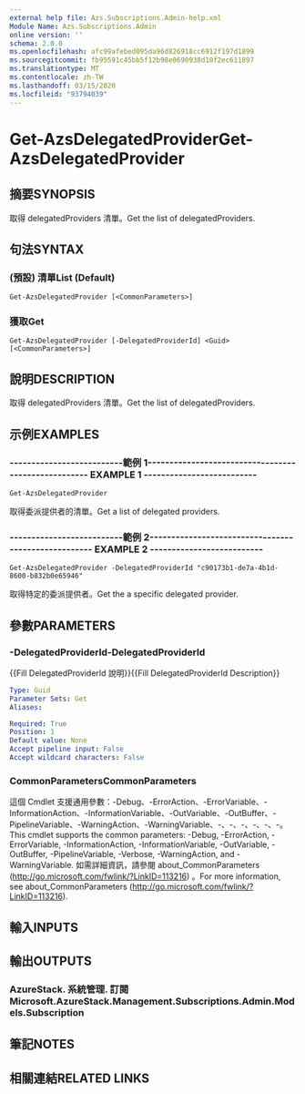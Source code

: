 ```yaml
---
external help file: Azs.Subscriptions.Admin-help.xml
Module Name: Azs.Subscriptions.Admin
online version: ''
schema: 2.0.0
ms.openlocfilehash: afc99afebed095da96d826918cc6912f197d1899
ms.sourcegitcommit: fb95591c45bb5f12b98e0690938d18f2ec611897
ms.translationtype: MT
ms.contentlocale: zh-TW
ms.lasthandoff: 03/15/2020
ms.locfileid: "93794039"
---
```

# <span data-ttu-id="ea32f-101">Get-AzsDelegatedProvider</span><span class="sxs-lookup"><span data-stu-id="ea32f-101">Get-AzsDelegatedProvider</span></span>

## <span data-ttu-id="ea32f-102">摘要</span><span class="sxs-lookup"><span data-stu-id="ea32f-102">SYNOPSIS</span></span>
<span data-ttu-id="ea32f-103">取得 delegatedProviders 清單。</span><span class="sxs-lookup"><span data-stu-id="ea32f-103">Get the list of delegatedProviders.</span></span>

## <span data-ttu-id="ea32f-104">句法</span><span class="sxs-lookup"><span data-stu-id="ea32f-104">SYNTAX</span></span>

### <span data-ttu-id="ea32f-105"> (預設) 清單</span><span class="sxs-lookup"><span data-stu-id="ea32f-105">List (Default)</span></span>
```
Get-AzsDelegatedProvider [<CommonParameters>]
```

### <span data-ttu-id="ea32f-106">獲取</span><span class="sxs-lookup"><span data-stu-id="ea32f-106">Get</span></span>
```
Get-AzsDelegatedProvider [-DelegatedProviderId] <Guid> [<CommonParameters>]
```

## <span data-ttu-id="ea32f-107">說明</span><span class="sxs-lookup"><span data-stu-id="ea32f-107">DESCRIPTION</span></span>
<span data-ttu-id="ea32f-108">取得 delegatedProviders 清單。</span><span class="sxs-lookup"><span data-stu-id="ea32f-108">Get the list of delegatedProviders.</span></span>

## <span data-ttu-id="ea32f-109">示例</span><span class="sxs-lookup"><span data-stu-id="ea32f-109">EXAMPLES</span></span>

### <span data-ttu-id="ea32f-110">--------------------------範例 1--------------------------</span><span class="sxs-lookup"><span data-stu-id="ea32f-110">-------------------------- EXAMPLE 1 --------------------------</span></span>
```
Get-AzsDelegatedProvider
```

<span data-ttu-id="ea32f-111">取得委派提供者的清單。</span><span class="sxs-lookup"><span data-stu-id="ea32f-111">Get a list of delegated providers.</span></span>

### <span data-ttu-id="ea32f-112">--------------------------範例 2--------------------------</span><span class="sxs-lookup"><span data-stu-id="ea32f-112">-------------------------- EXAMPLE 2 --------------------------</span></span>
```
Get-AzsDelegatedProvider -DelegatedProviderId "c90173b1-de7a-4b1d-8600-b832b0e65946"
```

<span data-ttu-id="ea32f-113">取得特定的委派提供者。</span><span class="sxs-lookup"><span data-stu-id="ea32f-113">Get the a specific delegated provider.</span></span>

## <span data-ttu-id="ea32f-114">參數</span><span class="sxs-lookup"><span data-stu-id="ea32f-114">PARAMETERS</span></span>

### <span data-ttu-id="ea32f-115">-DelegatedProviderId</span><span class="sxs-lookup"><span data-stu-id="ea32f-115">-DelegatedProviderId</span></span>
<span data-ttu-id="ea32f-116">{{Fill DelegatedProviderId 說明}}</span><span class="sxs-lookup"><span data-stu-id="ea32f-116">{{Fill DelegatedProviderId Description}}</span></span>

```yaml
Type: Guid
Parameter Sets: Get
Aliases: 

Required: True
Position: 1
Default value: None
Accept pipeline input: False
Accept wildcard characters: False
```

### <span data-ttu-id="ea32f-117">CommonParameters</span><span class="sxs-lookup"><span data-stu-id="ea32f-117">CommonParameters</span></span>
<span data-ttu-id="ea32f-118">這個 Cmdlet 支援通用參數：-Debug、-ErrorAction、-ErrorVariable、-InformationAction、-InformationVariable、-OutVariable、-OutBuffer、-PipelineVariable、-WarningAction、-WarningVariable、-、-、-、-、-、-。</span><span class="sxs-lookup"><span data-stu-id="ea32f-118">This cmdlet supports the common parameters: -Debug, -ErrorAction, -ErrorVariable, -InformationAction, -InformationVariable, -OutVariable, -OutBuffer, -PipelineVariable, -Verbose, -WarningAction, and -WarningVariable.</span></span> <span data-ttu-id="ea32f-119">如需詳細資訊，請參閱 about_CommonParameters (http://go.microsoft.com/fwlink/?LinkID=113216) 。</span><span class="sxs-lookup"><span data-stu-id="ea32f-119">For more information, see about_CommonParameters (http://go.microsoft.com/fwlink/?LinkID=113216).</span></span>

## <span data-ttu-id="ea32f-120">輸入</span><span class="sxs-lookup"><span data-stu-id="ea32f-120">INPUTS</span></span>

## <span data-ttu-id="ea32f-121">輸出</span><span class="sxs-lookup"><span data-stu-id="ea32f-121">OUTPUTS</span></span>

### <span data-ttu-id="ea32f-122">AzureStack. 系統管理. 訂閱</span><span class="sxs-lookup"><span data-stu-id="ea32f-122">Microsoft.AzureStack.Management.Subscriptions.Admin.Models.Subscription</span></span>

## <span data-ttu-id="ea32f-123">筆記</span><span class="sxs-lookup"><span data-stu-id="ea32f-123">NOTES</span></span>

## <span data-ttu-id="ea32f-124">相關連結</span><span class="sxs-lookup"><span data-stu-id="ea32f-124">RELATED LINKS</span></span>

